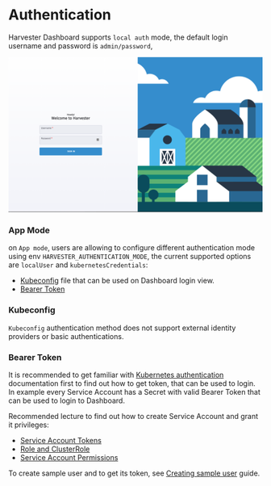 # Authentication
Harvester Dashboard supports `local auth` mode, the default login username and password is `admin/password`,

![](./assets/authentication.png)


### App Mode
on `App mode`, users are allowing to configure different authentication mode using env `HARVESTER_AUTHENTICATION_MODE`, the current supported options are `localUser` and `kubernetesCredentials`:

- [Kubeconfig](#kubeconfig) file that can be used on Dashboard login view.
- [Bearer Token](#bearer-token)

### Kubeconfig

`Kubeconfig` authentication method does not support external identity providers or basic authentications.

### Bearer Token

It is recommended to get familiar with [Kubernetes authentication](https://kubernetes.io/docs/reference/access-authn-authz/authentication/) documentation first to find out how to get token, that can be used to login. In example every Service Account has a Secret with valid Bearer Token that can be used to login to Dashboard.

Recommended lecture to find out how to create Service Account and grant it privileges:

* [Service Account Tokens](https://kubernetes.io/docs/reference/access-authn-authz/authentication/#service-account-tokens)
* [Role and ClusterRole](https://kubernetes.io/docs/reference/access-authn-authz/rbac/#role-and-clusterrole)
* [Service Account Permissions](https://kubernetes.io/docs/reference/access-authn-authz/rbac/#service-account-permissions)

To create sample user and to get its token, see [Creating sample user](https://github.com/kubernetes/dashboard/blob/master/docs/user/access-control/creating-sample-user.md) guide.
